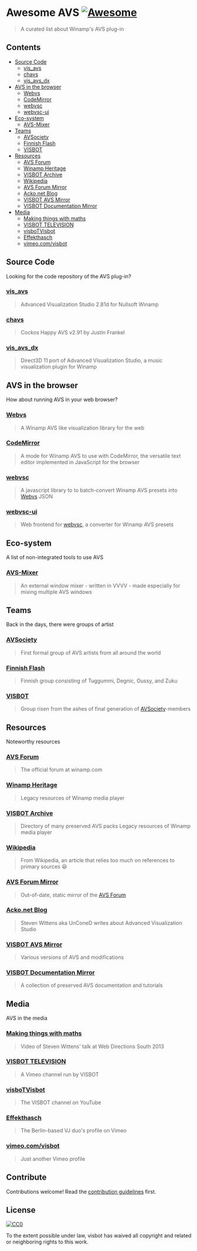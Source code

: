 # Awesome AVS [![Awesome](https://awesome.re/badge.svg)](https://awesome.re)

> A curated list about Winamp&#39;s AVS plug-in

## Contents

- [Source Code](#source-code)
  - [vis_avs](#vis_avs)
  - [chavs](#chavs)
  - [vis_avs_dx](#vis_avs_dx)
- [AVS in the browser](#avs-in-the-browser)
  - [Webvs](#webvs)
  - [CodeMirror](#codemirror)
  - [webvsc](#webvsc)
  - [webvsc-ui](#webvsc-ui)
- [Eco-system](#eco-system)
  - [AVS-Mixer](#avs-mixer)
- [Teams](#teams)
  - [AVSociety](#avsociety)
  - [Finnish Flash](#finnish-flash)
  - [VISBOT](#visbot)
- [Resources](#resources)
  - [AVS Forum](#avs-forum)
  - [Winamp Heritage](#winamp-heritage)
  - [VISBOT Archive](#visbot-archive)
  - [Wikipedia](#wikipedia)
  - [AVS Forum Mirror](#avs-forum-mirror)
  - [Acko.net Blog](#ackonet-blog)
  - [VISBOT AVS Mirror](#visbot-avs-mirror)
  - [VISBOT Documentation Mirror](#visbot-documentation-mirror)
- [Media](#media)
  - [Making things with maths](#making–things-with-maths)
  - [VISBOT TELEVISION](#visbot-television)
  - [visboTVisbot](#visbotvisbot)
  - [Effekthasch](#effekthasch)
  - [vimeo.com/visbot](#vimeocomvisbot)

## Source Code

Looking for the code repository of the AVS plug-in?

### [vis_avs](https://github.com/visbot/vis_avs)

> Advanced Visualization Studio 2.81d for Nullsoft Winamp

### [chavs](https://github.com/visbot/chavs)

> Cockos Happy AVS v2.91 by Justin Frankel

### [vis_avs_dx](https://github.com/Const-me/vis_avs_dx)

> Direct3D 11 port of Advanced Visualization Studio, a music visualization plugin for Winamp

## AVS in the browser

How about running AVS in your web browser?

### [Webvs](http://azeemarshad.in/webvs)

> A Winamp AVS like visualization library for the web

### [CodeMirror](https://www.npmjs.com/package/@visbot/codemirror-avs)

> A mode for Winamp AVS to use with CodeMirror, the versatile text editor implemented in JavaScript for the browser

### [webvsc](https://www.npmjs.com/package/@visbot/webvsc)

> A javascript library to to batch-convert Winamp AVS presets into [Webvs](#webvs) JSON

### [webvsc-ui](https://idleberg.github.io/webvsc-ui/)

> Web frontend for [webvsc](#webvsc), a converter for Winamp AVS presets

## Eco-system

A list of non-integrated tools to use AVS

### [AVS-Mixer](https://github.com/grandchild/AVS-Mixer)

> An external window mixer - written in VVVV - made especially for mixing multiple AVS windows

## Teams

Back in the days, there were groups of artist

### [AVSociety](https://www.deviantart.com/avsociety)

> First formal group of AVS artists from all around the world

### [Finnish Flash](https://www.deviantart.com/finnishflash)

> Finnish group consisting of Tuggummi, Degnic, Oussy, and Zuku

### [VISBOT](http://visbot.net/)

> Group risen from the ashes of final generation of [AVSociety](#avsociety)-members

## Resources

Noteworthy resources

### [AVS Forum](http://forums.winamp.com/forumdisplay.php?f=85)

> The official forum at winamp.com

### [Winamp Heritage](https://winampheritage.com/visualizations/AVS-Presets-11)

> Legacy resources of Winamp media player

### [VISBOT Archive](http://archive.visbot.net/)

> Directory of many preserved AVS packs
> Legacy resources of Winamp media player

### [Wikipedia](https://www.wikiwand.com/en/Advanced_Visualization_Studio)

> From Wikipedia, an article that relies too much on references to primary sources &#x1F606;

### [AVS Forum Mirror](http://visbot.github.io/AVS-Forums/)

> Out-of-date, static mirror of the [AVS Forum](#avs-forum)

### [Acko.net Blog](http://acko.net/blog/avs/)

> Steven Wittens aka UnConeD writes about Advanced Visualization Studio

### [VISBOT AVS Mirror](http://avs.visbot.net/)

> Various versions of AVS and modifications

### [VISBOT Documentation Mirror](http://docs.visbot.net/)

> A collection of preserved AVS documentation and tutorials

## Media

AVS in the media

### [Making things with maths](https://www.youtube.com/watch?v=Zkx1aKv2z8o)

> Video of Steven Wittens' talk at Web Directions South 2013

### [VISBOT TELEVISION](https://vimeo.com/channels/vbtv)

> A Vimeo channel run by VISBOT

### [visboTVisbot](https://www.youtube.com/channel/UC_BDAztuvgB1jwhExqA8VlA)

> The VISBOT channel on YouTube

### [Effekthasch](https://vimeo.com/effekthasch)

> The Berlin-based VJ duo's profile on Vimeo

### [vimeo.com/visbot](https://vimeo.com/visbot)

> Just another Vimeo profile

## Contribute

Contributions welcome! Read the [contribution guidelines](contributing.md) first.

## License

[![CC0](https://mirrors.creativecommons.org/presskit/buttons/88x31/svg/cc-zero.svg)](https://creativecommons.org/publicdomain/zero/1.0)

To the extent possible under law, visbot has waived all copyright and
related or neighboring rights to this work.
